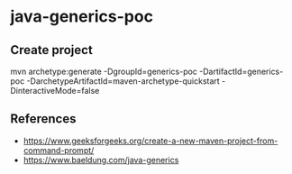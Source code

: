 # java-generics-poc



## Create project

mvn archetype:generate -DgroupId=generics-poc -DartifactId=generics-poc -DarchetypeArtifactId=maven-archetype-quickstart -DinteractiveMode=false 

## References

* https://www.geeksforgeeks.org/create-a-new-maven-project-from-command-prompt/
* https://www.baeldung.com/java-generics